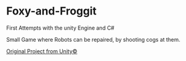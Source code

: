 # Foxy-and-Froggit
First Attempts with the unity Engine and C#

Small Game where Robots can be repaired, by shooting cogs at them. 

[Original Project from Unity&copy;](https://learn.unity.com/project/ruby-s-2d-rpg)
